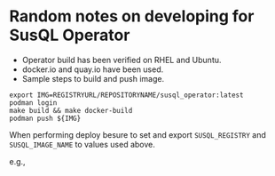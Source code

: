 # Random notes on developing for SusQL Operator

- Operator build has been verified on RHEL and Ubuntu.
- docker.io and quay.io have been used.
- Sample steps to build and push image.

```
export IMG=REGISTRYURL/REPOSITORYNAME/susql_operator:latest
podman login 
make build && make docker-build 
podman push ${IMG}
```

When performing deploy besure to set and export `SUSQL_REGISTRY` and `SUSQL_IMAGE_NAME` to values used above.

e.g.,

